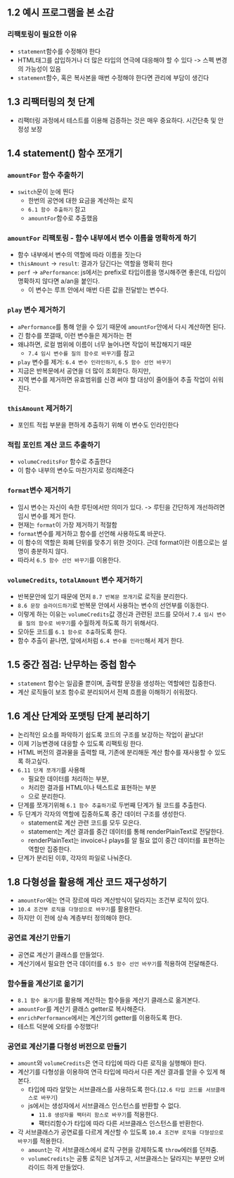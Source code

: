 ## 1.2 예시 프로그램을 본 소감
### 리팩토링이 필요한 이유
- `statement`함수를 수정해야 한다
- HTML태그를 삽입하거나 더 많은 타입의 연극에 대응해야 할 수 있다 -> 스펙 변경의 가능성이 있음
- `statement`함수, 혹은 복사본을 매번 수정해야 한다면 관리에 부담이 생긴다

## 1.3 리팩터링의 첫 단계
- 리팩터링 과정에서 테스트를 이용해 검증하는 것은 매우 중요하다. 시간단축 및 안정성 보장

## 1.4 statement() 함수 쪼개기
### `amountFor` 함수 추출하기
- `switch`문이 눈에 띈다
  - 한번의 공연에 대한 요금을 계산하는 로직
  - `6.1 함수 추출하기` 참고
  - `amountFor`함수로 추출했음
### `amountFor` 리팩토링 - 함수 내부에서 변수 이름을 명확하게 하기
  - 함수 내부에서 변수의 역할에 따라 이름을 짓는다
  - `thisAmount` -> `result`: 결과가 담긴다는 역할을 명확히 한다
  - `perf` -> `aPerformance`: js에서는 prefix로 타입이름을 명시해주면 좋은데, 타입이 명확하지 않다면 a/an을 붙인다.
    - 이 변수는 루프 안에서 매번 다른 값을 전달받는 변수다.
### `play` 변수 제거하기
  - `aPerformance`를 통해 얻을 수 있기 때문에 `amountFor`안에서 다시 계산하면 된다.
  - 긴 함수를 쪼갤때, 이런 변수들은 제거하는 편
  - 왜냐하면, 로컬 범위에 이름이 너무 늘어나면 작업이 복잡해지기 때문
    - `7.4 임시 변수를 질의 함수로 바꾸기`를 참고
  - `play` 변수를 제거: `6.4 변수 인라인하기`, `6.5 함수 선언 바꾸기`
  - 지금은 반복문에서 공연을 더 많이 조회한다. 하지만,
  - 지역 변수를 제거하면 유효범위를 신경 써야 할 대상이 줄어들어 추출 작업이 쉬워진다.
### `thisAmount` 제거하기
  - 포인트 적립 부분을 편하게 추출하기 위해 이 변수도 인라인한다
### 적립 포인트 계산 코드 추출하기
  - `volumeCreditsFor` 함수로 추출한다
  - 이 함수 내부의 변수도 마찬가지로 정리해준다
### `format`변수 제거하기
  - 임시 변수는 자신이 속한 루틴에서만 의미가 있다. -> 루틴을 간단하게 개선하려면 임시 변수를 제거 한다.
  - 현재는 `format`이 가장 제거하기 적절함
  - `format`변수를 제거하고 함수를 선언해 사용하도록 바꾼다.
  - 이 함수의 역할은 화폐 단위를 맞추기 위한 것이다. 근데 format이란 이름으로는 설명이 충분하지 않다.
  - 따라서 `6.5 함수 선언 바꾸기`를 이용한다.
### `volumeCredits`, `totalAmount` 변수 제거하기
  - 반복문안에 있기 때문에 먼저 `8.7 반복문 쪼개기`로 로직을 분리한다.
  - `8.6 문장 슬라이드하기`로 반복문 안에서 사용하는 변수의 선언부를 이동한다.
  - 이렇게 하는 이유는 `volumeCredits`값 갱신과 관련된 코드를 모아서 `7.4 임시 변수를 질의 함수로 바꾸기`를 수월하게 하도록 하기 위해서다.
  - 모아둔 코드를 `6.1 함수로 추출`하도록 한다.
  - 함수 추출이 끝나면, 앞에서처럼 `6.4 변수를 인라인`해서 제거 한다.

## 1.5 중간 점검: 난무하는 중첩 함수
- `statement` 함수는 일곱줄 뿐이며, 출력할 문장을 생성하는 역할에만 집중한다.
- 계산 로직들이 보조 함수로 분리되어서 전체 흐름을 이해하기 쉬워졌다.

## 1.6 계산 단계와 포맷팅 단계 분리하기
- 논리적인 요소를 파악하기 쉽도록 코드의 구조를 보강하는 작업이 끝났다!
- 이제 기능변경에 대응할 수 있도록 리팩토링 한다.
- HTML 버전의 결과물을 출력할 때, 기존에 분리해둔 계산 함수를 재사용할 수 있도록 하고싶다.
- `6.11 단계 쪼개기`를 사용해
  - 필요한 데이터를 처리하는 부분,
  - 처리한 결과를 HTML이나 텍스트로 표현하는 부분
  - 으로 분리한다.
- 단계를 쪼개기위해 `6.1 함수 추출하기`로 두번째 단계가 될 코드를 추출한다.
- 두 단계가 각자의 역할에 집중하도록 중간 데이터 구조를 생성한다.
  - statement로 계산 관련 코드를 모두 모은다.
  - statement는 계산 결과를 중간 데이터를 통해 renderPlainText로 전달한다.
  - renderPlainText는 invoice나 plays를 알 필요 없이 중간 데이터를 표현하는 역할만 집중한다.
- 단계가 분리된 이후, 각자의 파일로 나눠준다.

## 1.8 다형성을 활용해 계산 코드 재구성하기
- `amountFor`에는 연극 장르에 따라 계산방식이 달라지는 조건부 로직이 있다.
- `10.4 조건부 로직을 다형성으로 바꾸기`를 활용한다.
- 하지만 이 전에 상속 계층부터 정의해야 한다.
### 공연료 계산기 만들기
- 공연료 계산기 클래스를 만들었다.
- 계산기에서 필요한 연극 데이터를 `6.5 함수 선언 바꾸기`를 적용하여 전달해준다.
### 함수들을 계산기로 옮기기
- `8.1 함수 옮기기`를 활용해 계산하는 함수들을 계산기 클래스로 옮겨본다.
- `amountFor`를 계산기 클래스 getter로 복사해준다.
- `enrichPerformance`에서는 계산기의 getter를 이용하도록 한다.
- 테스트 덕분에 오타를 수정했다!
### 공연료 계산기를 다형성 버전으로 만들기
- `amount`와 `volumeCredits`은 연극 타입에 따라 다른 로직을 실행해야 한다.
- 계산기를 다형성을 이용하여 연극 타입에 따라서 다른 계산 결과를 얻을 수 있게 해본다.
  - 타입에 따라 알맞는 서브클래스를 사용하도록 한다.(`12.6 타입 코드를 서브클래스로 바꾸기`)
  - js에서는 생성자에서 서브클래스 인스턴스를 반환할 수 없다.
    - `11.8 생성자를 팩터리 함스로 바꾸기`를 적용한다.
    - 팩터리함수가 타입에 따라 다른 서브클래스 인스턴스를 반환한다.
- 각 서브클래스가 공연료를 다르게 계산할 수 있도록 `10.4 조건부 로직을 다형성으로 바꾸기`를 적용한다.
  - `amount`는 각 서브클래스에서 로직 구현을 강제하도록 `throw`에러를 던져줌.
  - `volumeCredits`는 공통 로직은 남겨두고, 서브클래스는 달라지는 부분만 오버라이드 하게 만들었다.
